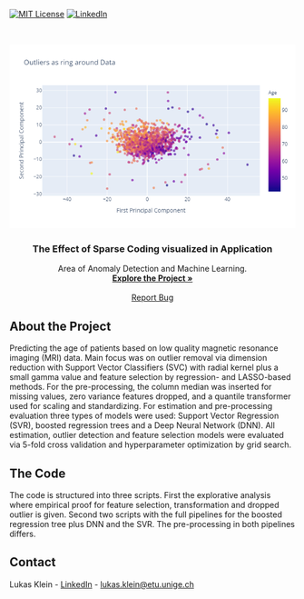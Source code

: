 [![MIT License][license-shield]][license-url]
[![LinkedIn][linkedin-shield]][linkedin-url]



<!-- PROJECT LOGO -->
<br />
<p align="center">
  <a href="https://github.com/lukaskln/Making-predictions-based-on-highly-corrupted-MRI-data">
    <img src="https://github.com/lukaskln/Making-predictions-based-on-highly-corrupted-MRI-data/blob/main/Graphics/OutliersPC.png" alt="Logo" width="600">
  </a>

  <h3 align="center">The Effect of Sparse Coding visualized in Application</h3>

  <p align="center">
    Area of Anomaly Detection and Machine Learning.
    <br />
    <a href="https://github.com/lukaskln/Making-predictions-based-on-highly-corrupted-MRI-data"><strong>Explore the Project »</strong></a>
    <br />
    <br />
    <a href="https://github.com/lukaskln/Making-predictions-based-on-highly-corrupted-MRI-data/issues">Report Bug</a>
  </p>
</p>

## About the Project

Predicting the age of patients based on low quality magnetic resonance imaging (MRI) data. Main focus was on outlier removal via dimension reduction with Support Vector Classifiers (SVC) with radial kernel plus a small gamma value and feature selection by regression- and LASSO-based methods. For the pre-processing, the column median was inserted for missing values, zero variance features dropped, and a quantile transformer used for scaling and standardizing. For estimation and pre-processing evaluation three types of models were used: Support Vector Regression (SVR), boosted regression trees and a Deep Neural Network (DNN). All estimation, outlier detection and feature selection models were evaluated via 5-fold cross validation and hyperparameter optimization by grid search.

## The Code 

The code is structured into three scripts. First the explorative analysis where empirical proof for feature selection, transformation and dropped outlier is given. Second two scripts with the full pipelines for the boosted regression tree plus DNN and the SVR. The pre-processing in both pipelines differs.

## Contact

Lukas Klein - [LinkedIn](https://www.linkedin.com/in/lukasklein1/) - lukas.klein@etu.unige.ch

<!-- MARKDOWN LINKS & IMAGES -->
<!-- https://www.markdownguide.org/basic-syntax/#reference-style-links -->
[license-shield]: https://img.shields.io/github/license/othneildrew/Best-README-Template.svg?style=flat-square
[license-url]: https://github.com/lukaskln/Making-predictions-based-on-highly-corrupted-MRI-data/blob/master/LICENSE.txt
[linkedin-shield]: https://img.shields.io/badge/-LinkedIn-black.svg?style=flat-square&logo=linkedin&colorB=555
[linkedin-url]: https://www.linkedin.com/in/lukasklein1/
